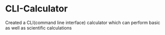 # CLI-Calculator
Created a CLI(command line interface) calculator which can perform basic as well as scientific calculations
